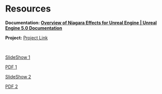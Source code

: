 # Resources

<p><a class="inline_disabled" href="https://www.dropbox.com/s/opgtu74bykajrbt/103.01_LIT_5_v01.pdf?dl=0" target="_blank"></a></p>
<p><strong>Documentation: <a href="https://docs.unrealengine.com/5.0/en-US/overview-of-niagara-effects-for-unreal-engine/">Overview of Niagara Effects for Unreal Engine | Unreal Engine 5.0 Documentation</a></strong></p>
<p><strong>Project:</strong>&nbsp;<a class="inline_disabled" href="https://drive.google.com/file/d/1pP7bHBxRKXzi_ZXn_eKBpv8Nt20BPuEC/view?usp=sharing" target="_blank">Project Link</a></p>
<p>&nbsp;</p>
<p><a class="inline_disabled" href="https://docs.google.com/presentation/d/1ZZ7YLD7vwVsgJkykDvmdvi_kj7CNk5vc/edit?usp=sharing&amp;ouid=113621195786292027879&amp;rtpof=true&amp;sd=true" target="_blank">SlideShow 1</a></p>
<p><a href="https://drive.google.com/file/d/1kevMzAMVRMyg5BShTZLx5pKGqFgkRbNy/view?usp=sharing">PDF 1</a></p>
<p><a class="inline_disabled" href="https://docs.google.com/presentation/d/1bZ34-77VVbn0ersffxXo3_H1IOyvMBGDw0LTbjjTq74/edit?usp=sharing" target="_blank">SlideShow 2</a></p>
<p><a href="https://drive.google.com/file/d/1KuvbFgEckmm8IWMx3zejSfYoYq1Kn-Cg/view?usp=sharing">PDF 2</a></p>
<p>&nbsp;</p>
<p>&nbsp;</p>